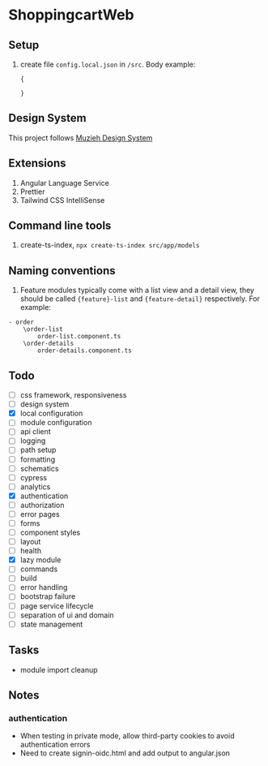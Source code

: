 # ShoppingcartWeb

## Setup

1. create file `config.local.json` in `/src`. Body example:

    ```
    {

    }
    ```

## Design System

This project follows [Muzieh Design System](https://ruifang.github.io/designsystem)

## Extensions

1. Angular Language Service
1. Prettier
1. Tailwind CSS IntelliSense

## Command line tools
1. create-ts-index, `npx create-ts-index src/app/models`

## Naming conventions
1. Feature modules typically come with a list view and a detail view, they should be called `{feature}-list` and `{feature-detail}` respectively. For example: 
```
- order
    \order-list
        order-list.component.ts
    \order-details
        order-details.component.ts
```

## Todo

-   [ ] css framework, responsiveness
-   [ ] design system
-   [x] local configuration
-   [ ] module configuration
-   [ ] api client
-   [ ] logging
-   [ ] path setup
-   [ ] formatting
-   [ ] schematics
-   [ ] cypress
-   [ ] analytics
-   [x] authentication
-   [ ] authorization
-   [ ] error pages
-   [ ] forms
-   [ ] component styles
-   [ ] layout
-   [ ] health
-   [x] lazy module
-   [ ] commands
-   [ ] build
-   [ ] error handling
-   [ ] bootstrap failure
-   [ ] page service lifecycle
-   [ ] separation of ui and domain
-   [ ] state management

## Tasks

-   module import cleanup

## Notes

### authentication

-   When testing in private mode, allow third-party cookies to avoid authentication errors
-   Need to create signin-oidc.html and add output to angular.json
